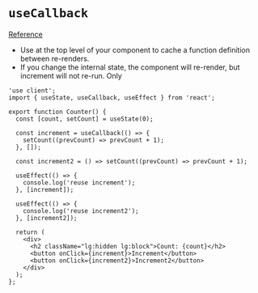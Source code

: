 # `useCallback`
[Reference](https://react.dev/reference/react/useCallback)

- Use at the top level of your component to cache a function definition between re-renders.
- If you change the internal state, the component will re-render, but increment will not re-run. Only


```
'use client';
import { useState, useCallback, useEffect } from 'react';

export function Counter() {
  const [count, setCount] = useState(0);

  const increment = useCallback(() => {
    setCount((prevCount) => prevCount + 1);
  }, []);

  const increment2 = () => setCount((prevCount) => prevCount + 1);

  useEffect(() => {
    console.log('reuse increment');
  }, [increment]);

  useEffect(() => {
    console.log('reuse increment2');
  }, [increment2]);

  return (
    <div>
      <h2 className="lg:hidden lg:block">Count: {count}</h2>
      <button onClick={increment}>Increment</button>
      <button onClick={increment2}>Increment2</button>
    </div>
  );
};
```

